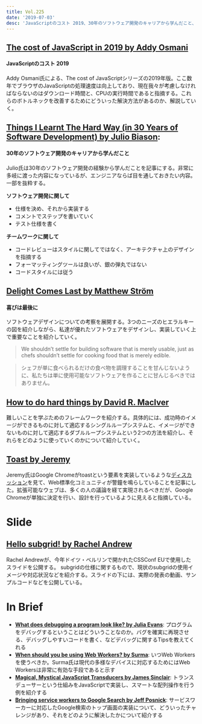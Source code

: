 ```yaml
---
title: Vol.225
date: '2019-07-03'
desc: 'JavaScriptのコスト 2019、30年のソフトウェア開発のキャリアから学んだこと、喜びは最後に、ほか計10リンク'
---
```


## [The cost of JavaScript in 2019 by Addy Osmani](https://v8.dev/blog/cost-of-javascript-2019)

#### JavaScriptのコスト 2019

Addy Osmani氏による、The cost of JavaScriptシリーズの2019年版。ここ数年でブラウザのJavaScriptの処理速度は向上しており、現在我々が考慮しなければならないのはダウンロード時間と、CPUの実行時間であると指摘する。これらのボトルネックを改善するためにどういった解決方法があるのか、解説していく。

## [Things I Learnt The Hard Way (in 30 Years of Software Development) by Julio Biason](https://blog.juliobiason.net/thoughts/things-i-learnt-the-hard-way/):

#### 30年のソフトウェア開発のキャリアから学んだこと

Julio氏は30年のソフトウェア開発の経験から学んだことを記事にする。非常に多岐に渡った内容になっているが、エンジニアならば目を通しておきたい内容。一部を抜粋する。

**ソフトウェア開発に関して**

- 仕様を決め、それから実装する
- コメントでステップを書いていく
- テスト仕様を書く

**チームワークに関して**

- コードレビューはスタイルに関してではなく、アーキテクチャ上のデザインを指摘する
- フォーマッティングツールは良いが、銀の弾丸ではない
- コードスタイルには従う

## [Delight Comes Last by Matthew Ström](https://matthewstrom.com/writing/delight-comes-last/)

#### 喜びは最後に

ソフトウェアデザインについての考察を展開する。3つのニーズのヒエラルキーの図を紹介しながら、私達が優れたソフトウェアをデザインし、実装していく上で重要なことを紹介していく。

> We shouldn’t settle for building software that is merely usable, just as chefs shouldn’t settle for cooking food that is merely edible.

> シェフが単に食べられるだけの食べ物を調理することを甘んじないように、私たちは単に使用可能なソフトウェアを作ることに甘んじるべきではありません。

## [How to do hard things by David R. MacIver](https://www.drmaciver.com/2019/05/how-to-do-hard-things/)

難しいことを学ぶためのフレームワークを紹介する。具体的には、成功時のイメージができるものに対して適応するシングルループシステムと、イメージができないものに対して適応するダブルループシステムという2つの方法を紹介し、それらをどのように使っていくのかについて紹介していく。

## [Toast by Jeremy](https://adactio.com/journal/15357)

Jeremy氏はGoogle  Chromeがtoastという要素を実装しているような[ディスカッション](https://groups.google.com/a/chromium.org/forum/#!topic/blink-dev/Gl7FIKM5IFw)を見て、Web標準化コミュニティが警鐘を鳴らしていることを記事にした。拡張可能なウェブは、多くの人の議論を経て実現されるべきだが、Google Chromeが単独に決定を行い、設計を行っているように見えると指摘している。

# Slide

## [Hello subgrid! by Rachel Andrew](https://noti.st/rachelandrew/i6gUcF/hello-subgrid)

Rachel  Andrewが、今年ドイツ・ベルリンで開かれたCSSConf EUで使用したスライドを公開する。
subgridの仕様に関するもので、現状のsubgridの使用イメージや対応状況などを紹介する。スライドの下には、実際の発表の動画、サンプルコードなどを公開している。

# In Brief
- [**What does debugging a program look like? by Julia Evans**](https://jvns.ca/blog/2019/06/23/a-few-debugging-resources/): プログラムをデバッグするということはどういうことなのか。バグを確実に再現させる、デバッグしやすいコードを書く、などデバッグに関するTipsを教えてくれる
- [**When should you be using Web Workers? by Surma**](https://dassur.ma/things/when-workers/): いつWeb Workersを使うべきか。Surma氏は現代の多様なデバイスに対応するためにはWeb Workersは非常に有効な手段であると示す
- [**Magical, Mystical JavaScript Transducers by James Sinclair**](https://jrsinclair.com/articles/2019/magical-mystical-js-transducers/): トランスデューサーという仕組みをJavaScriptで実装し、スマートな配列操作を行う例を紹介する
- [**Bringing service workers to Google Search by Jeff Posnick**](https://web.dev/google-search-sw): サービスワーカーに対応したGoogle検索のトップ画面の実装について、どういったチャレンジがあり、それをどのように解決したかについて紹介する

